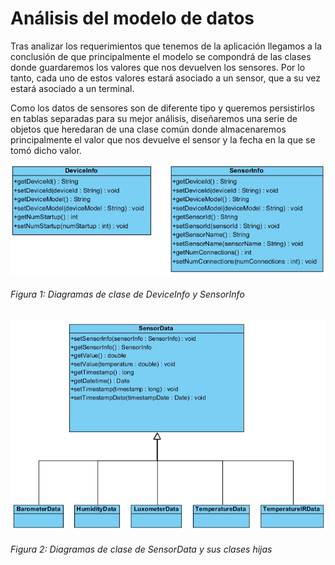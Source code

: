 # Análisis del modelo de datos

Tras analizar los requerimientos que tenemos de la aplicación llegamos a la conclusión de que principalmente el modelo se compondrá de las clases donde guardaremos los valores que nos devuelven los sensores. Por lo tanto, cada uno de estos valores estará asociado a un sensor, que a su vez estará asociado a un terminal. 

Como los datos de sensores son de diferente tipo y queremos persistirlos en tablas separadas para su mejor análisis, diseñaremos una serie de objetos que heredaran de una clase común donde almacenaremos principalmente el valor que nos devuelve el sensor y la fecha en la que se tomó dicho valor.

![Figura 1](./imagenes/diagrama_clase_deviceinfo_sensorinfo.jpg)
###### *Figura 1: Diagramas de clase de DeviceInfo y SensorInfo*



![Figura 2](./imagenes/diagrama_clase_sensordata.jpg)
###### *Figura 2: Diagramas de clase de SensorData y sus clases hijas*